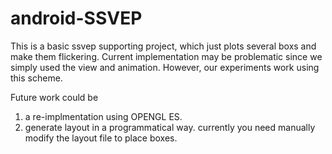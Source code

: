 android-SSVEP
=============

This is a basic ssvep supporting project, which just plots several boxs and make them flickering.
Current implementation may be problematic since we simply used the view and animation. 
However, our experiments work using this scheme.


Future work could be 

1. a re-implmentation using OPENGL ES.
2. generate layout in a programmatical way. currently you need manually modify the layout file to place boxes.
